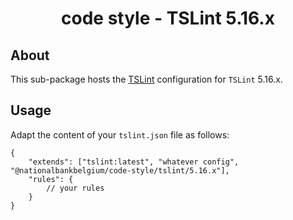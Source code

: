 <h1 align="center">
   code style - TSLint 5.16.x
</h1>

## About

This sub-package hosts the [TSLint](https://palantir.github.io/tslint/) configuration for `TSLint` 5.16.x.

## Usage

Adapt the content of your `tslint.json` file as follows:

```text
{
	"extends": ["tslint:latest", "whatever config", "@nationalbankbelgium/code-style/tslint/5.16.x"],
	"rules": {
		// your rules
	}
}
```

